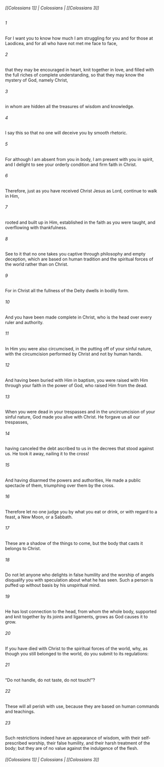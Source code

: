 ###### [[Colossians 1]] | Colossians | [[Colossians 3]]

###### 1
For I want you to know how much I am struggling for you and for those at Laodicea, and for all who have not met me face to face,
###### 2
that they may be encouraged in heart, knit together in love, and filled with the full riches of complete understanding, so that they may know the mystery of God, namely Christ,
###### 3
in whom are hidden all the treasures of wisdom and knowledge.
###### 4
I say this so that no one will deceive you by smooth rhetoric.
###### 5
For although I am absent from you in body, I am present with you in spirit, and I delight to see your orderly condition and firm faith in Christ.
###### 6
Therefore, just as you have received Christ Jesus as Lord, continue to walk in Him,
###### 7
rooted and built up in Him, established in the faith as you were taught, and overflowing with thankfulness.
###### 8
See to it that no one takes you captive through philosophy and empty deception, which are based on human tradition and the spiritual forces of the world rather than on Christ.
###### 9
For in Christ all the fullness of the Deity dwells in bodily form.
###### 10
And you have been made complete in Christ, who is the head over every ruler and authority.
###### 11
In Him you were also circumcised, in the putting off of your sinful nature, with the circumcision performed by Christ and not by human hands.
###### 12
And having been buried with Him in baptism, you were raised with Him through your faith in the power of God, who raised Him from the dead.
###### 13
When you were dead in your trespasses and in the uncircumcision of your sinful nature, God made you alive with Christ. He forgave us all our trespasses,
###### 14
having canceled the debt ascribed to us in the decrees that stood against us. He took it away, nailing it to the cross!
###### 15
And having disarmed the powers and authorities, He made a public spectacle of them, triumphing over them by the cross.
###### 16
Therefore let no one judge you by what you eat or drink, or with regard to a feast, a New Moon, or a Sabbath.
###### 17
These are a shadow of the things to come, but the body that casts it belongs to Christ.
###### 18
Do not let anyone who delights in false humility and the worship of angels disqualify you with speculation about what he has seen. Such a person is puffed up without basis by his unspiritual mind.
###### 19
He has lost connection to the head, from whom the whole body, supported and knit together by its joints and ligaments, grows as God causes it to grow.
###### 20
If you have died with Christ to the spiritual forces of the world, why, as though you still belonged to the world, do you submit to its regulations:
###### 21
“Do not handle, do not taste, do not touch!”?
###### 22
These will all perish with use, because they are based on human commands and teachings.
###### 23
Such restrictions indeed have an appearance of wisdom, with their self-prescribed worship, their false humility, and their harsh treatment of the body; but they are of no value against the indulgence of the flesh.

###### [[Colossians 1]] | Colossians | [[Colossians 3]]
